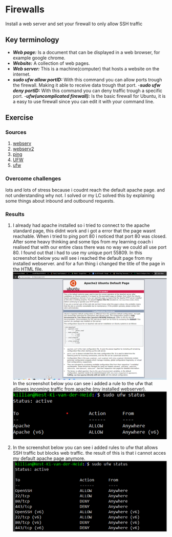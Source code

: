 # Firewalls
Install a web server and set your firewall to only allow SSH traffic

## Key terminology
- ***Web page:*** Is a document that can be displayed in a web browser, for example google chrome.
- ***Website:*** A collection of web pages.
- ***Web server:*** This is a machine(computer) that hosts a website on the internet.
- ***sudo ufw allow portID:*** With this command you can allow ports trough the firewall. Making it able to receive data trough that port.
-***sudo ufw deny portID:*** With this command you can deny traffic trough a specific port.
-***ufw(uncomplicated firewall):*** Is the basic firewall for Ubuntu, it is a easy to use firewall since you can edit it with your command line.



## Exercise
### Sources
1. [webserv](https://developer.mozilla.org/en-US/docs/Learn/Common_questions/Pages_sites_servers_and_search_engines)
2. [webserv2](https://developer.mozilla.org/en-US/docs/Learn/Common_questions/What_is_a_web_server)
3. [ping](https://docs.microsoft.com/en-us/answers/questions/628271/problem-accessing-ports-443-and-80-on-a-ubuntu-vm.html)
4. [UFW](https://www.linode.com/docs/guides/configure-firewall-with-ufw/
)
5. [ufw](https://www.digitalocean.com/community/tutorials/ufw-essentials-common-firewall-rules-and-commands)

### Overcome challenges
lots and lots of stress because i coudnt reach the default apache page. and not understanding why not. I solved or my LC solved this by explaining some things about inbound and outbound requests.

### Results
1. I already had apache installed so i tried to connect to the apache standard page, this didnt work and i got a error that the page wasnt reachable. When i tried to ping port 80 i noticed that port 80 was closed. After some heavy thinking and some tips from my learning coach i realised that with our entire class there was no way we could all use port 80. I found out that i had to use my unique port 55809. 
In this screenshot below you will see i reached the default page from my installed webserver. and for a fun thing i changed the title of the page in the HTML file.
![apachedef](../../00_includes/SEC-02/apdefpage.png)
In the screenshot below you can see i added a rule to the ufw that allowes incoming traffic from apache (my installed webserver).
![ufwap](../../00_includes/SEC-02/ufwap.png)

2. In the screenshot below you can see i added rules to ufw that allows SSH traffic but blocks web traffic. the result of this is that i cannot acces my default apache page anymore.
![httpblock](../../00_includes/SEC-02/httpblock.png)




